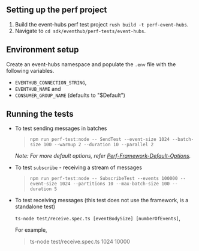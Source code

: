 ## Setting up the perf project

1. Build the event-hubs perf test project `rush build -t perf-event-hubs`.
2. Navigate to `cd sdk/eventhub/perf-tests/event-hubs`.

## Environment setup

Create an event-hubs namespace and populate the `.env` file with the following variables.

- `EVENTHUB_CONNECTION_STRING`,
- `EVENTHUB_NAME` and
- `CONSUMER_GROUP_NAME` (defaults to "$Default")

## Running the tests

- To test sending messages in batches

  > `npm run perf-test:node -- SendTest --event-size 1024 --batch-size 100 --warmup 2 --duration 10 --parallel 2`

  _Note: For more default options, refer [Perf-Framework-Default-Options](https://github.com/Azure/azure-sdk-for-js/blob/main/sdk/test-utils/perf/README.md#keyconcepts)._

- To test `subscribe` - receiving a stream of messages

  > `npm run perf-test:node -- SubscribeTest --events 100000 --event-size 1024 --partitions 10 --max-batch-size 100 --duration 5`

- To test receiving messages (this test does not use the framework, is a standalone test)

  `ts-node test/receive.spec.ts [eventBodySize] [numberOfEvents]`,

  For example,

  > ts-node test/receive.spec.ts 1024 10000
